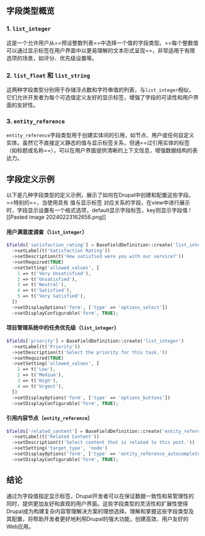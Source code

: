 ## 字段类型概览

### 1. `list_integer`

这是一个允许用户从==预设整数列表==中选择一个值的字段类型。==每个整数值可以通过显示标签在用户界面中以更易理解的文本形式呈现==，非常适用于有限选项的场景，如评分、优先级设置等。
### 2. `list_float` 和 `list_string`
这两种字段类型分别用于存储浮点数和字符串值的列表，与`list_integer`相似，它们允许开发者为每个可选值定义友好的显示标签，增强了字段的可读性和用户界面的友好性。
### 3. `entity_reference`
`entity_reference`字段类型用于创建实体间的引用，如节点、用户或任何自定义实体。虽然它不直接定义静态的值与显示标签关系，但通==过引用实体的标签（如标题或名称==），可以在用户界面提供清晰的上下文信息，增强数据结构的表达力。
## 字段定义示例
以下是几种字段类型的定义示例，展示了如何在Drupal中创建和配置这些字段。==特别的==，当使用具有 值与显示标签 对应关系的字段，在view中进行展示时，字段显示设置有一个格式选项，default显示字段标签，key则显示字段值
![[Pasted image 20240223162656.png]]
#### 用户满意度调查（`list_integer`）

```php
$fields['satisfaction_rating'] = BaseFieldDefinition::create('list_integer')
  ->setLabel(t('Satisfaction Rating'))
  ->setDescription(t('How satisfied were you with our service?'))
  ->setRequired(TRUE)
  ->setSetting('allowed_values', [
    1 => t('Very Unsatisfied'),
    2 => t('Unsatisfied'),
    3 => t('Neutral'),
    4 => t('Satisfied'),
    5 => t('Very Satisfied'),
  ])
  ->setDisplayOptions('form', ['type' => 'options_select'])
  ->setDisplayConfigurable('form', TRUE);
```
#### 项目管理系统中的任务优先级（`list_integer`）
```php
$fields['priority'] = BaseFieldDefinition::create('list_integer')
  ->setLabel(t('Priority'))
  ->setDescription(t('Select the priority for this task.'))
  ->setRequired(TRUE)
  ->setSetting('allowed_values', [
    1 => t('Low'),
    2 => t('Medium'),
    3 => t('High'),
    4 => t('Urgent'),
  ])
  ->setDisplayOptions('form', ['type' => 'options_buttons'])
  ->setDisplayConfigurable('form', TRUE);
```
#### 引用内容节点（`entity_reference`）
```php
$fields['related_content'] = BaseFieldDefinition::create('entity_reference')
  ->setLabel(t('Related Content'))
  ->setDescription(t('Select content that is related to this post.'))
  ->setSetting('target_type', 'node')
  ->setDisplayOptions('form', ['type' => 'entity_reference_autocomplete'])
  ->setDisplayConfigurable('form', TRUE);
```
## 结论

通过为字段值指定显示标签，Drupal开发者可以在保证数据一致性和易管理性的同时，提供更加友好和直观的用户界面。这些字段类型的灵活性和扩展性使得Drupal成为构建复杂内容管理解决方案的理想选择。理解和掌握这些字段类型及其配置，将帮助开发者更好地利用Drupal的强大功能，创建高效、用户友好的Web应用。